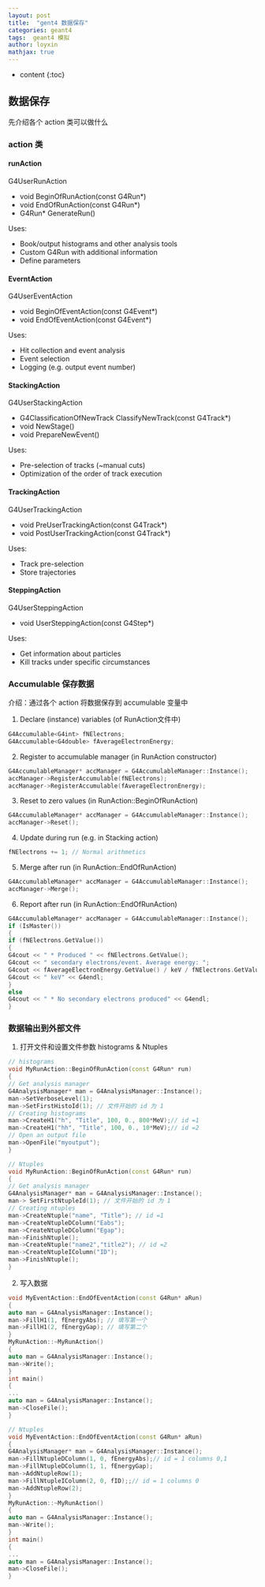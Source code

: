 ```yaml
---
layout: post
title:  "gent4 数据保存"
categories: geant4
tags:  geant4 模拟
author: loyxin
mathjax: true
---
```

* content
{:toc}

## 数据保存
先介绍各个 action 类可以做什么
### action 类
#### runAction
G4UserRunAction
- void BeginOfRunAction(const G4Run*)
- void EndOfRunAction(const G4Run*)
- G4Run* GenerateRun()

Uses:

- Book/output histograms and other analysis tools
- Custom G4Run with additional information
- Define parameters

#### EverntAction
G4UserEventAction
- void BeginOfEventAction(const G4Event*)
- void EndOfEventAction(const G4Event*)

Uses:
- Hit collection and event analysis
- Event selection
- Logging (e.g. output event number)

#### StackingAction
G4UserStackingAction
- G4ClassificationOfNewTrack ClassifyNewTrack(const G4Track*)
- void NewStage()
- void PrepareNewEvent()

Uses:
- Pre-selection of tracks (~manual cuts)
- Optimization of the order of track execution

#### TrackingAction
G4UserTrackingAction
- void PreUserTrackingAction(const G4Track*)
- void PostUserTrackingAction(const G4Track*)

Uses:
- Track pre-selection
- Store trajectories

#### SteppingAction
G4UserSteppingAction
- void UserSteppingAction(const G4Step*)

Uses:
-  Get information about particles
-  Kill tracks under specific circumstances

### Accumulable 保存数据
介绍：通过各个 action 将数据保存到 accumulable 变量中
1. Declare (instance) variables (of RunAction文件中)

```cpp
G4Accumulable<G4int> fNElectrons;
G4Accumulable<G4double> fAverageElectronEnergy;
```

2. Register to accumulable manager (in RunAction constructor)

```cpp
G4AccumulableManager* accManager = G4AccumulableManager::Instance();
accManager->RegisterAccumulable(fNElectrons);
accManager->RegisterAccumulable(fAverageElectronEnergy);
```

3. Reset to zero values (in RunAction::BeginOfRunAction)

```cpp
G4AccumulableManager* accManager = G4AccumulableManager::Instance();
accManager->Reset();
```

4. Update during run (e.g. in Stacking action)

```cpp
fNElectrons += 1; // Normal arithmetics
```

5. Merge after run (in RunAction::EndOfRunAction)

```cpp
G4AccumulableManager* accManager = G4AccumulableManager::Instance();
accManager->Merge();
```

6. Report after run (in RunAction::EndOfRunAction)

```cpp
G4AccumulableManager* accManager = G4AccumulableManager::Instance();
if (IsMaster())
{
if (fNElectrons.GetValue())
{
G4cout << " * Produced " << fNElectrons.GetValue();
G4cout << " secondary electrons/event. Average energy: ";
G4cout << fAverageElectronEnergy.GetValue() / keV / fNElectrons.GetValue();
G4cout << " keV" << G4endl;
}
else
G4cout << " * No secondary electrons produced" << G4endl;
}
```

### 数据输出到外部文件

1. 打开文件和设置文件参数 histograms & Ntuples

```cpp
// histograms
void MyRunAction::BeginOfRunAction(const G4Run* run)
{
// Get analysis manager
G4AnalysisManager* man = G4AnalysisManager::Instance();
man->SetVerboseLevel(1);
man->SetFirstHistoId(1); // 文件开始的 id 为 1 
// Creating histograms
man->CreateH1("h", "Title", 100, 0., 800*MeV);// id =1
man->CreateH1("hh", "Title", 100, 0., 10*MeV);// id =2
// Open an output file
man->OpenFile("myoutput");
}

// Ntuples
void MyRunAction::BeginOfRunAction(const G4Run* run)
{
// Get analysis manager
G4AnalysisManager* man = G4AnalysisManager::Instance();
man-> SetFirstNtupleId(1); // 文件开始的 id 为 1 
// Creating ntuples
man->CreateNtuple("name", "Title"); // id =1
man->CreateNtupleDColumn("Eabs");
man->CreateNtupleDColumn("Egap");
man->FinishNtuple();
man->CreateNtuple("name2","title2"); // id =2
man->CreateNtupleIColumn("ID");
man->FinishNtuple();
}
```

2. 写入数据

```cpp
void MyEventAction::EndOfEventAction(const G4Run* aRun)
{
auto man = G4AnalysisManager::Instance();
man->FillH1(1, fEnergyAbs); // 填写第一个
man->FillH1(2, fEnergyGap); // 填写第二个
}
MyRunAction::~MyRunAction()
{
auto man = G4AnalysisManager::Instance();
man->Write();
}
int main()
{
...
auto man = G4AnalysisManager::Instance();
man->CloseFile();
}

// Ntuples
void MyEventAction::EndOfEventAction(const G4Run* aRun)
{
G4AnalysisManager* man = G4AnalysisManager::Instance();
man->FillNtupleDColumn(1, 0, fEnergyAbs);// id = 1 columns 0,1
man->FillNtupleDColumn(1, 1, fEnergyGap);
man->AddNtupleRow(1);
man->FillNtupleIColumn(2, 0, fID);;// id = 1 columns 0
man->AddNtupleRow(2);
}
MyRunAction::~MyRunAction()
{
auto man = G4AnalysisManager::Instance();
man->Write();
}
int main()
{
...
auto man = G4AnalysisManager::Instance();
man->CloseFile();
}

```
